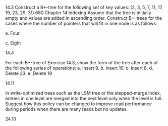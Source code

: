 



14.3  Construct a B+-tree for the following set of key values: (2, 3, 5, 7, 11, 17, 19, 23, 29, 31) 680 Chapter 14 Indexing Assume that the tree is initially empty and values are added in ascending order. Construct B+-trees for the cases where the number of pointers that will fit in one node is as follows: 

a. Four 



c. Eight



14.4

For each B+-tree of Exercise 14.3, show the form of the tree after each of the following series of operations: a. Insert 9. b. Insert 10. c. Insert 8. d. Delete 23. e. Delete 19



14.11

In write-optimized trees such as the LSM tree or the stepped-merge index, entries in one level are merged into the next level only when the level is full. Suggest how this policy can be changed to improve read performance during periods when there are many reads but no updates.



24.10
